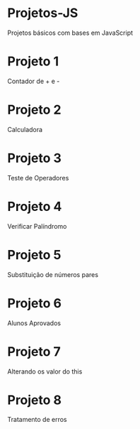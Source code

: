 # Projetos-JS
Projetos básicos com bases em JavaScript

# Projeto 1
Contador de + e -

# Projeto 2
Calculadora

# Projeto 3
Teste de Operadores

# Projeto 4
Verificar Palíndromo

# Projeto 5
Substituição de números pares

# Projeto 6
Alunos Aprovados

# Projeto 7
Alterando os valor do this

# Projeto 8
Tratamento de erros